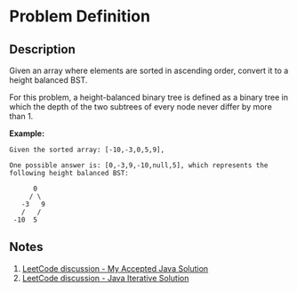 # Problem Definition

## Description

Given an array where elements are sorted in ascending order, convert it to a height balanced BST.

For this problem, a height-balanced binary tree is defined as a binary tree in which the depth of the two subtrees of every node never differ by more than 1.

**Example:**

```text
Given the sorted array: [-10,-3,0,5,9],

One possible answer is: [0,-3,9,-10,null,5], which represents the following height balanced BST:

      0
     / \
   -3   9
   /   /
 -10  5
```

## Notes

1. [LeetCode discussion - My Accepted Java Solution](https://leetcode.com/explore/interview/card/top-interview-questions-easy/94/trees/631/discuss/35220/My-Accepted-Java-Solution)
1. [LeetCode discussion - Java Iterative Solution](https://leetcode.com/explore/interview/card/top-interview-questions-easy/94/trees/631/discuss/35218/Java-Iterative-Solution)